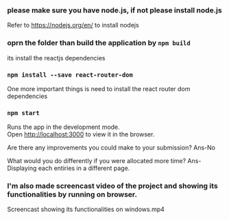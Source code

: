 ### please make sure you have node.js, if not please install node.js
Refer to https://nodejs.org/en/ to install nodejs

### oprn the folder than build the application by `npm build`
its install the reactjs dependencies

### `npm install --save react-router-dom`
One more important things is need to install the react router dom dependencies

### `npm start`
Runs the app in the development mode.<br />
Open [http://localhost:3000](http://localhost:3000) to view it in the browser.


Are there any improvements you could make to your submission? 
Ans-No

What would you do differently if you were allocated more time? 
Ans-Displaying each entiries in a different page.

### I'm also made screencast video of the project and showing its functionalities by running on browser.
Screencast showing its functionalities on windows.mp4

 
